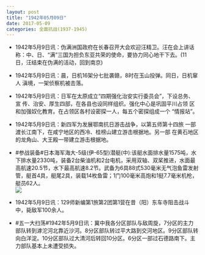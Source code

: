 ```yaml
---
layout: post
title: "1942年05月09日"
date: 2017-05-09
categories: 全面抗战(1937-1945)
---
```


<meta name="referrer" content="no-referrer" />

- 1942年5月9日讯：伪满洲国政府在长春召开大会欢迎汪精卫。汪在会上讲话 称：中、日、“满”三国为担负东亚共荣的使命，要协力同心地干下去。(11 日，汪结束在伪满的活动，回到南京) 

- 1942年5月9日讯：晨，日机16架分七批袭赣，8时在玉山投弹。同日，日机窜人 滇境，一架侦察机被击落。 

- 1942年5月9日讯：日军在太原成立“四期强化治安实行委员会”，下设总务、宣 传、治安、厚生四部，在各县也设同样组织。强化中心是巩固平川占领 区和加强奴化教育。在占领区各村设密探一人，每五个密探组成一个 “情报站”。 

- 1942年5月9日讯：新四军为发展鄂南抗日游击战争，以第五师第十四旅 一部渡长江南下，在咸宁地区的西冷、桂榜山建立游击根据地。另一部 在黄石地区的龙角山、大王殿一带建立游击根据地。 

- #参战装备#日本海军海大-5级(伊-65型)潜艇(中):该艇水面排水量1575吨，水下排水量2330吨，装备2台柴油机和2台电机，采用双轴、双桨推进，水面最高航速20.5节，水下最高航速8.2节。武备为6具88式530毫米无气泡鱼雷发射管，艇首4具，艇尾2具，装载14枚鱼雷；1门100毫米高炮和1挺7.7毫米机枪，艇员62人。 <br/><img src="https://wx4.sinaimg.cn/large/aca367d8ly1ffevpxin5ij20go0b4mxz.jpg" />

- 1942年5月9日讯：129师新编第1旅第2团第1营在昔（阳）东车寺阻击战斗中，毙敌军100余人。 

- #五一大扫荡#1942年5月9日讯：冀中我各分区部队与敌周旋，7分区的主力部队转到滹沱河北靠近沙河。8分区部队转过平大路到交河地区。9分区部队转向白洋淀。10分区部队过大清河后转回10分区。6分区一部过石德路南下。主力部队基本上未遭受损失。 

